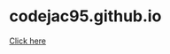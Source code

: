 # codejac95.github.io
 <a href="https://codejac95.github.io/JacobJansson" target="_blank" rel="noopener noreferrer" className="underline-link">
          Click here
        </a>
